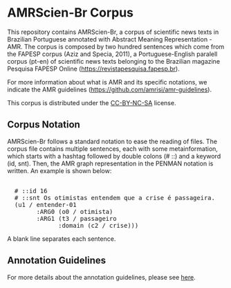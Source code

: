 # AMRScien-Br Corpus

This repository contains AMRScien-Br, a corpus of scientific news texts in Brazilian Portuguese annotated with Abstract Meaning Representation - AMR. The corpus is composed by two hundred sentences which come from the FAPESP corpus (Aziz and Specia, 2011), a Portuguese-English paralell corpus (pt-en) of scientific news texts belonging to the Brazilian magazine Pesquisa FAPESP Online (<https://revistapesquisa.fapesp.br>).

For more information about what is AMR and its specific notations, we indicate the AMR guidelines (<https://github.com/amrisi/amr-guidelines>).

This corpus is distributed under the [CC-BY-NC-SA](LICENSE.md) license.

## Corpus Notation

AMRScien-Br follows a standard notation to ease the reading of files. The corpus file contains multiple sentences, each with some metainformation, which starts with a hashtag followed by double colons (# ::) and a keyword (id, snt). Then, the AMR graph representation in the PENMAN notation is written. An example is shown below:

  <pre> 
  # ::id 16
  # ::snt Os otimistas entendem que a crise é passageira. 
  (u1 / entender-01
        :ARG0 (o0 / otimista)
        :ARG1 (t3 / passageiro
              :domain (c2 / crise))) </pre>
            
A blank line separates each sentence.

## Annotation Guidelines

For more details about the annotation guidelines, please see [here](guidelines.pdf).

